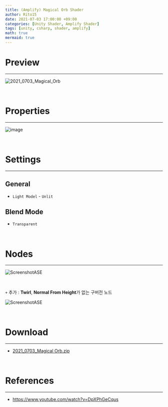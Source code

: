 ```yaml
---
title: (Amplify) Magical Orb Shader
author: Rito15
date: 2021-07-03 17:00:00 +09:00
categories: [Unity Shader, Amplify Shader]
tags: [unity, csharp, shader, amplify]
math: true
mermaid: true
---
```


# Preview
---

![2021_0703_Magical_Orb](https://user-images.githubusercontent.com/42164422/124348743-dbd57700-dc26-11eb-9855-96168f886a30.gif)

<br>

# Properties
---

![image](https://user-images.githubusercontent.com/42164422/124348640-fe1ac500-dc25-11eb-84d3-03b9abe6a404.png)

<br>

# Settings
---

## General
 - `Light Model` - `Unlit`

## Blend Mode
 - `Transparent`

<br>

# Nodes
---

![ScreenshotASE](https://user-images.githubusercontent.com/42164422/124362205-87ee8080-dc6e-11eb-9447-2d1c4d720ead.png)

<br>

`+` 추가 : **Twirl**, **Normal From Height**가 없는 구버전 노드

![ScreenshotASE](https://user-images.githubusercontent.com/42164422/124442528-cba0d180-ddb7-11eb-957e-afd89e5ff9ab.png)

<br>

# Download
---

- [2021_0703_Magical Orb.zip](https://github.com/rito15/Images/files/6762956/2021_0703_Magical.Orb.zip)

<br>

# References
---
- <https://www.youtube.com/watch?v=DpXPhGeCqus>